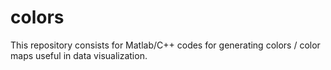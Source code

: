 # colors
This repository consists for Matlab/C++ codes for generating colors / color maps useful in data visualization.
